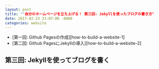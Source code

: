```yaml
---
layout: post
title: ""自分のホームページを立ち上げる！ 第三回: Jekyllを使ったブログの書き方"
date: 2017-02-23 23:07:00 -0800
categories: website
---
```


- [第一回: Github Pagesの作成][how-to-build-a-website-1]
- [第二回: Github PagesにJekyllの導入][how-to-build-a-website-2]


## 第三回: Jekyllを使ってブログを書く


